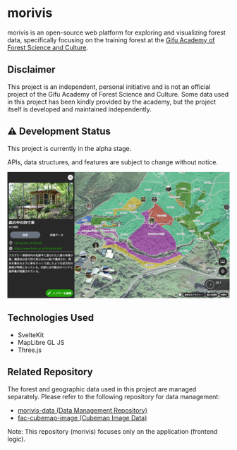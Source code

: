 # morivis

morivis is an open-source web platform for exploring and visualizing forest data, specifically focusing on the training forest at the [Gifu Academy of Forest Science and Culture](https://www.forest.ac.jp/).

## Disclaimer

This project is an independent, personal initiative and is not an official project of the Gifu Academy of Forest Science and Culture.
Some data used in this project has been kindly provided by the academy, but the project itself is developed and maintained independently.

## ⚠️ Development Status

This project is currently in the alpha stage.

APIs, data structures, and features are subject to change without notice.

![alt text](image-1.png)

## Technologies Used

- SvelteKit
- MapLibre GL JS
- Three.js

## Related Repository

The forest and geographic data used in this project are managed separately.
Please refer to the following repository for data management:

- [morivis-data (Data Management Repository)](https://github.com/forestacdev/morivis-data)
- [fac-cubemap-image (Cubemap Image Data)](https://github.com/forestacdev/fac-cubemap-image)

Note: This repository (morivis) focuses only on the application (frontend logic).

